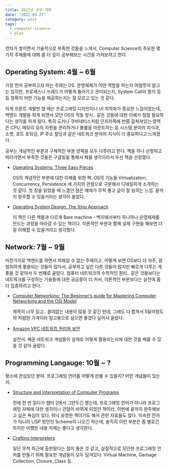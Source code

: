 ```yaml
---
title: 2022년 공부 계획
date: "2022-03-27"
category: post
tags:
  - computer-science
  - plan
---
```


연차가 쌓이면서 기술적으로 부족한 것들을 느껴서, Computer Science의 주요한 몇 가지 주제들에 대해 좀 더 깊이 공부해보는 시간을 가져보려고 한다.

## Operating System: 4월 ~ 6월

가장 먼저 공부하고자 하는 주제는 OS. 운영체제가 어떤 역할을 하는지 어렴풋이 알고는 있지만, 프로세스나 쓰레드가 어떻게 돌아가고 관리되는지, System Call이 뭔지 등등 정확히 어떤 기능을 제공하는지는 잘 모르고 있는 것 같다.

이게 프론트 개발만 할 때는 프로그래밍 디자인이나 UI 최적화가 중요한 느낌이었는데, 백엔드 개발을 하게 되면서 모던 OS의 작동 방식.. 같은 것들에 대한 이해가 점점 필요하다는 생각을 하게 됬다. 특히 도커나 쿠버네티스처럼 인프라쪽에 반쯤 걸쳐져있는 영역은 CPU, 메모리 등의 자원을 관리하거나 볼륨을 마운트하는 등 시스템 분야의 지식과, 소켓, 포트 포워딩, IP 주소 할당과 같은 네트워크 분야의 지식이 더 중요하다고 느껴졌다.

공부는 개념적인 부분과 구체적인 부분 양쪽을 모두 다루려고 한다. 책을 하나 선정하고 따라가면서 부족한 것들은 구글링을 통해서 채울 생각이라서 우선 책을 선정했다.

- [Operating Systems: Three Easy Pieces](https://www.amazon.com/dp/B00TPZ17O4?tag=29834000-20&linkCode=ogi&th=1&psc=1)

  OS의 개념적인 부분에 대한 이해를 위한 책. OS의 기능을 Virtualization, Concurrency, Persistence 세 가지의 관점으로 구분해서 디테일하게 소개하는 것 같다. 첫 장을 읽었을 때 느꼈던 점은 예제가 무척 좋고 글이 잘 읽히는 느낌. 끝까지 완주할 수 있을거라는 생각이 들었다.

- [Operating System Design: The Xinu Approach](https://www.amazon.com/Operating-System-Design-Approach-Second-ebook/dp/B00UVB2YA2/)

  이 책은 다른 책들과 다르게 Bare machine - 백지에서부터 하나하나 운영체제를 만드는 과정을 따라갈 수 있는 책이다. 이론적인 부분과 함께 실제 구현을 해보면 더 잘 이해할 수 있을거라고 생각했다.

## Network: 7월 ~ 9월

마찬가지로 백엔드를 하면서 피해갈 수 없는 주제이고, 어떻게 보면 OS보다 더 자주, 광범위하게 활용되는 것들이 많아서, 공부하고 싶은 다른 것들이 많지만 빠르게 다루는 게 좋을 것 같아서 두 번째로 골랐다. 컴퓨터 네트워크의 수학적인 원리.. 같은 것들보다는 네트워크를 구성하는 기술들에 대한 궁금증이 더 커서, 이론적인 부분보다는 실전에 좀 더 집중하려고 한다.

- [Computer Networking: The Beginner’s guide for Mastering Computer Networking and the OSI Model](https://www.amazon.com/Computer-Networking-Beginners-guide-Mastering-ebook/dp/B077PZXZF1/ref=sr_1_4?crid=3HFWE8N2YGFJV&keywords=computer+networking&qid=1648360697&s=digital-text&sprefix=computer+network%2Cdigital-text%2C279&sr=1-4)

  제목이 너무 길고.. 쓸데없는 내용이 많을 것 같긴 한데, 그래도 다 합쳐서 5달러정도의 저렴한 가격이라 참고용으로 삼으면 좋겠다 싶어서 골랐다.

- [Amazon VPC 네트워킹 원리와 보안](http://www.yes24.com/Product/Goods/106524852)

  실전서. 배운 네트워크 개념들이 실제로 어떻게 활용되는지에 대한 것을 배울 수 있을 것 같아 골랐다.

## Programming Langauge: 10월 ~ ?

평소에 관심있던 분야. 프로그래밍 언어를 어떻게 만들 수 있을지? 어떤 개념들이 있는지.

- [Structure and Interpretation of Computer Programs](https://www.amazon.com/Structure-Interpretation-Computer-Programs-Engineering-ebook/dp/B09S3V8X48/ref=sr_1_1?crid=RJ43BLGZRPZZ&keywords=sicp&qid=1648361265&s=digital-text&sprefix=%2Cdigital-text%2C268&sr=1-1)

  전에 한 번 읽다가 챕터 2에서 그만두긴 했는데, 프로그래밍 언어가 아니라 프로그래밍 자체에 대한 생각이나 관점이 바뀌게 되었던 책이라, 이번에 끝까지 완주해보고 싶은 욕심이 있다. 워낙 유명한 책이기도 해서 관련 자료들도 많다. 익숙한 언어가 아니라 LISP 방언인 Scheme이 나오긴 하는데, 솔직히 이런 부분은 좀 별로긴 하지만 어쨌든 내용 자체는 좋다고 생각한다.

- [Crafting Interpreters](https://www.amazon.com/gp/product/B09BCCVLCL?storeType=ebooks&pf_rd_p=c303aa16-1d5f-4f76-8774-2d7a72d23714&pf_rd_r=038H99RQ92KH0PC08VAC&pd_rd_wg=xFrQE&pd_rd_i=B09BCCVLCL&ref_=dbs_t_def_rwt_wigo_rtpb_recs_wigo_2&pd_rd_w=HZxG0&pd_rd_r=6016c2e7-af20-4b46-afd1-1fbbb87d4545)

  일단 무척 최근에 출판됬다는 점이 좋은 것 같고, 실질적으로 모던한 프로그래밍 언어를 만들기 위해 필요한 개념들이 모두 담겨있다. Virtual Machine, Garbage Collection, Closure, Class 등.
